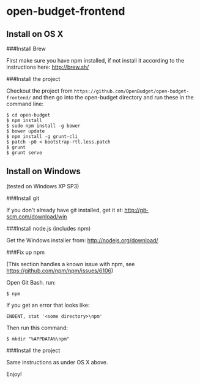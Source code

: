 open-budget-frontend
====================

Install on OS X
---------------

###Install Brew

First make sure you have npm installed, if not install it according to the instructions here: http://brew.sh/
    
###Install the project

Checkout the project from ```https://github.com/OpenBudget/open-budget-frontend/``` and then go into the open-budget directory and run these in the command line:

    $ cd open-budget
    $ npm install
    $ sudo npm install -g bower
    $ bower update
    $ npm install -g grunt-cli
    $ patch -p0 < bootstrap-rtl.less.patch
    $ grunt
    $ grunt serve
 

Install on Windows
------------------
(tested on Windows XP SP3)

###Install git

If you don't already have git installed, get it at: http://git-scm.com/download/win

###Install node.js (includes npm)

Get the Windows installer from: http://nodejs.org/download/

###Fix up npm

(This section handles a known issue with npm, see https://github.com/npm/npm/issues/6106)

Open Git Bash. run:

    $ npm

If you get an error that looks like:

    ENOENT, stat '<some directory>\npm'

Then run this command:

    $ mkdir "%APPDATA%\npm"

###Install the project

Same instructions as under OS X above.

Enjoy!
